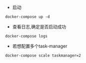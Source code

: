 - 启动

```
docker-compose up -d
```

- 查看日志,确定是否启动成功

```
docker-compose logs
```

- 若想配置多个task-manager

```
docker-compose scale taskmanager=2
```